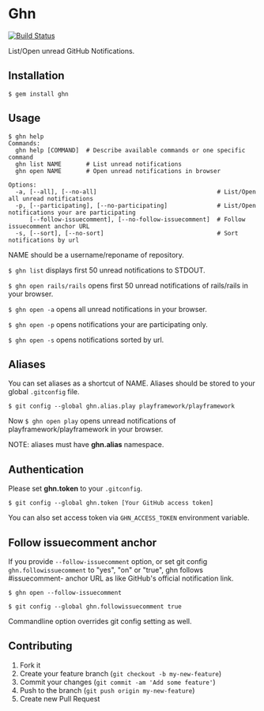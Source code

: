 # Ghn

[![Build Status](https://travis-ci.org/kyanny/ghn.png?branch=master)](https://travis-ci.org/kyanny/ghn)

List/Open unread GitHub Notifications.

## Installation

```
$ gem install ghn
```

## Usage

```
$ ghn help
Commands:
  ghn help [COMMAND]  # Describe available commands or one specific command
  ghn list NAME       # List unread notifications
  ghn open NAME       # Open unread notifications in browser

Options:
  -a, [--all], [--no-all]                                  # List/Open all unread notifications
  -p, [--participating], [--no-participating]              # List/Open notifications your are participating
      [--follow-issuecomment], [--no-follow-issuecomment]  # Follow issuecomment anchor URL
  -s, [--sort], [--no-sort]                                # Sort notifications by url
```

NAME should be a username/reponame of repository.

`$ ghn list` displays first 50 unread notifications to STDOUT.

`$ ghn open rails/rails` opens first 50 unread notifications of rails/rails in your browser.

`$ ghn open -a` opens all unread notifications in your browser.

`$ ghn open -p` opens notifications your are participating only.

`$ ghn open -s` opens notifications sorted by url.

## Aliases

You can set aliases as a shortcut of NAME.
Aliases should be stored to your global `.gitconfig` file.

`$ git config --global ghn.alias.play playframework/playframework`

Now `$ ghn open play` opens unread notifications of playframework/playframework in your browser.

NOTE: aliases must have **ghn.alias** namespace.

## Authentication

Please set **ghn.token** to your `.gitconfig`.

    $ git config --global ghn.token [Your GitHub access token]

You can also set access token via `GHN_ACCESS_TOKEN` environment variable.

## Follow issuecomment anchor

If you provide `--follow-issuecomment` option, or set git config `ghn.followissuecomment` to "yes", "on" or "true",
ghn follows #issuecomment- anchor URL as like GitHub's official notification link.

    $ ghn open --follow-issuecomment

    $ git config --global ghn.followissuecomment true

Commandline option overrides git config setting as well.

## Contributing

1. Fork it
2. Create your feature branch (`git checkout -b my-new-feature`)
3. Commit your changes (`git commit -am 'Add some feature'`)
4. Push to the branch (`git push origin my-new-feature`)
5. Create new Pull Request
